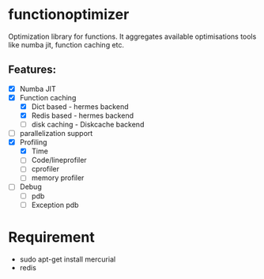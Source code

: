 # functionoptimizer
Optimization library for functions. It aggregates available optimisations tools like numba jit, function caching etc.

## Features:
 - [x] Numba JIT
 - [x] Function caching
    - [x] Dict based - hermes backend
    - [x] Redis based - hermes backend
    - [ ] disk caching - Diskcache backend
 - [ ] parallelization support
 - [x] Profiling
   - [x] Time
   - [ ] Code/lineprofiler
   - [ ] cprofiler
   - [ ] memory profiler
 - [ ] Debug
   - [ ] pdb
   - [ ] Exception pdb

# Requirement
- sudo apt-get install mercurial
- redis

